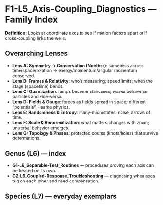 # F1-L5_Axis-Coupling_Diagnostics — Family Index
**Definition:** Looks at coordinate axes to see if motion factors apart or if cross-coupling links the wells.

## Overarching Lenses

- **Lens A: Symmetry -> Conservation (Noether)**: sameness across time/space/rotation → energy/momentum/angular momentum conserved.
- **Lens B: Frames & Relativity**: who’s measuring; speed limits; when the stage (spacetime) bends.
- **Lens C: Quantization**: ramps become staircases; waves behave as particles and vice-versa.
- **Lens D: Fields & Gauge**: forces as fields spread in space; different “potentials” = same physics.
- **Lens E: Randomness & Entropy**: many-microstates, noise, arrows of time.
- **Lens F: Scale & Renormalization**: what matters changes with zoom; universal behavior emerges.
- **Lens G: Topology & Phases**: protected counts (knots/holes) that survive deformations.

## Genus (L6) — index
- **G1-L6_Separable-Test_Routines** — procedures proving each axis can be treated on its own.
- **G2-L6_Coupled-Response_Troubleshooting** — diagnosing when axes tug on each other and need compensation.

## Species (L7) — everyday exemplars
